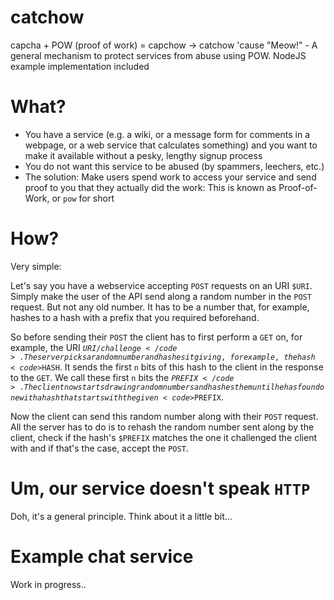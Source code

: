 # catchow

capcha + POW (proof of work) = capchow -> catchow 'cause "Meow!" - A general mechanism to protect services from abuse using POW. NodeJS example implementation included

# What?

* You have a service (e.g. a wiki, or a message form for comments in a webpage, or a web service that calculates something) and you want to make it available without a pesky, lengthy signup process
* You do not want this service to be abused (by spammers, leechers, etc.)
* The solution: Make users spend work to access your service and send proof to you that they actually did the work: This is known as Proof-of-Work, or <code>pow</code> for short

# How?

Very simple:

Let's say you have a webservice accepting <code>POST</code> requests on an URI <code>$URI</code>. Simply make the user of the API send along a random number in the <code>POST</code> request. But not any old number. It has to be a number that, for example, hashes to a hash with a prefix that you required beforehand. 

So before sending their <code>POST</code> the client has to first perform a <code>GET</code> on, for example, the URI <code>$URI/challenge</code>. The server picks a random number and hashes it giving, for example, the hash <code>$HASH</code>. It sends the first <code>n</code> bits of this hash to the client in the response to the <code>GET</code>. We call these first <code>n</code> bits the <code>$PREFIX</code>. The client now starts drawing random numbers and hashes them until he has found one with a hash that starts with the given <code>$PREFIX</code>.

Now the client can send this random number along with their <code>POST</code> request. All the server has to do is to rehash the random number sent along by the client, check if the hash's <code>$PREFIX</code> matches the one it challenged the client with and if that's the case, accept the <code>POST</code>.

# Um, our service doesn't speak <code>HTTP</code>

Doh, it's a general principle. Think about it a little bit...

# Example chat service

Work in progress..


